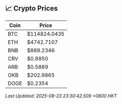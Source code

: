 ## 📈 Crypto Prices

| Coin | Price |
| ---- | ----- |
| BTC | $114824.0435 |
| ETH | $4742.7107 |
| BNB | $889.2346 |
| CRV | $0.8850 |
| ARB | $0.5889 |
| OKB | $202.9865 |
| DOGE | $0.2354 |

_Last Updated: 2025-08-23 23:30:42.509 +0800 HKT_